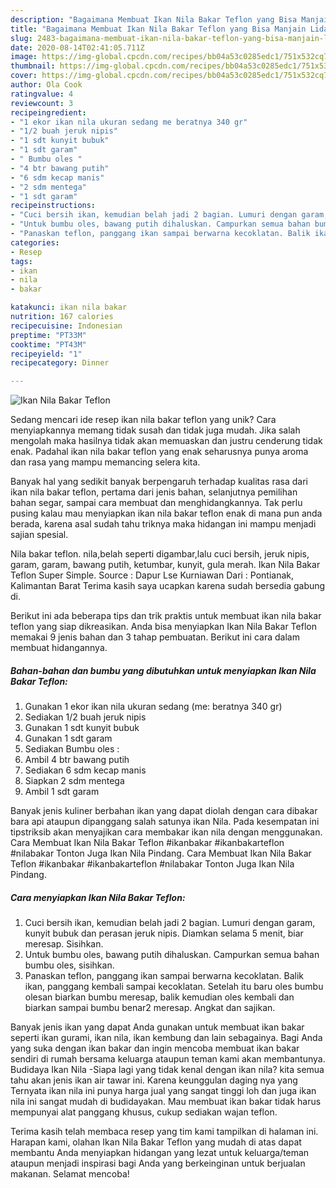 ```yaml
---
description: "Bagaimana Membuat Ikan Nila Bakar Teflon yang Bisa Manjain Lidah"
title: "Bagaimana Membuat Ikan Nila Bakar Teflon yang Bisa Manjain Lidah"
slug: 2483-bagaimana-membuat-ikan-nila-bakar-teflon-yang-bisa-manjain-lidah
date: 2020-08-14T02:41:05.711Z
image: https://img-global.cpcdn.com/recipes/bb04a53c0285edc1/751x532cq70/ikan-nila-bakar-teflon-foto-resep-utama.jpg
thumbnail: https://img-global.cpcdn.com/recipes/bb04a53c0285edc1/751x532cq70/ikan-nila-bakar-teflon-foto-resep-utama.jpg
cover: https://img-global.cpcdn.com/recipes/bb04a53c0285edc1/751x532cq70/ikan-nila-bakar-teflon-foto-resep-utama.jpg
author: Ola Cook
ratingvalue: 4
reviewcount: 3
recipeingredient:
- "1 ekor ikan nila ukuran sedang me beratnya 340 gr"
- "1/2 buah jeruk nipis"
- "1 sdt kunyit bubuk"
- "1 sdt garam"
- " Bumbu oles "
- "4 btr bawang putih"
- "6 sdm kecap manis"
- "2 sdm mentega"
- "1 sdt garam"
recipeinstructions:
- "Cuci bersih ikan, kemudian belah jadi 2 bagian. Lumuri dengan garam, kunyit bubuk dan perasan jeruk nipis. Diamkan selama 5 menit, biar meresap. Sisihkan."
- "Untuk bumbu oles, bawang putih dihaluskan. Campurkan semua bahan bumbu oles, sisihkan."
- "Panaskan teflon, panggang ikan sampai berwarna kecoklatan. Balik ikan, panggang kembali sampai kecoklatan. Setelah itu baru oles bumbu olesan biarkan bumbu meresap, balik kemudian oles kembali dan biarkan sampai bumbu benar2 meresap. Angkat dan sajikan."
categories:
- Resep
tags:
- ikan
- nila
- bakar

katakunci: ikan nila bakar 
nutrition: 167 calories
recipecuisine: Indonesian
preptime: "PT33M"
cooktime: "PT43M"
recipeyield: "1"
recipecategory: Dinner

---
```



![Ikan Nila Bakar Teflon](https://img-global.cpcdn.com/recipes/bb04a53c0285edc1/751x532cq70/ikan-nila-bakar-teflon-foto-resep-utama.jpg)

Sedang mencari ide resep ikan nila bakar teflon yang unik? Cara menyiapkannya memang tidak susah dan tidak juga mudah. Jika salah mengolah maka hasilnya tidak akan memuaskan dan justru cenderung tidak enak. Padahal ikan nila bakar teflon yang enak seharusnya punya aroma dan rasa yang mampu memancing selera kita.

Banyak hal yang sedikit banyak berpengaruh terhadap kualitas rasa dari ikan nila bakar teflon, pertama dari jenis bahan, selanjutnya pemilihan bahan segar, sampai cara membuat dan menghidangkannya. Tak perlu pusing kalau mau menyiapkan ikan nila bakar teflon enak di mana pun anda berada, karena asal sudah tahu triknya maka hidangan ini mampu menjadi sajian spesial.

Nila bakar teflon. nila,belah seperti digambar,lalu cuci bersih, jeruk nipis, garam, garam, bawang putih, ketumbar, kunyit, gula merah. Ikan Nila Bakar Teflon Super Simple. Source : Dapur Lse Kurniawan Dari : Pontianak, Kalimantan Barat Terima kasih saya ucapkan karena sudah bersedia gabung di.


Berikut ini ada beberapa tips dan trik praktis untuk membuat ikan nila bakar teflon yang siap dikreasikan. Anda bisa menyiapkan Ikan Nila Bakar Teflon memakai 9 jenis bahan dan 3 tahap pembuatan. Berikut ini cara dalam membuat hidangannya.

<!--inarticleads1-->

##### Bahan-bahan dan bumbu yang dibutuhkan untuk menyiapkan Ikan Nila Bakar Teflon:

1. Gunakan 1 ekor ikan nila ukuran sedang (me: beratnya 340 gr)
1. Sediakan 1/2 buah jeruk nipis
1. Gunakan 1 sdt kunyit bubuk
1. Gunakan 1 sdt garam
1. Sediakan  Bumbu oles :
1. Ambil 4 btr bawang putih
1. Sediakan 6 sdm kecap manis
1. Siapkan 2 sdm mentega
1. Ambil 1 sdt garam


Banyak jenis kuliner berbahan ikan yang dapat diolah dengan cara dibakar bara api ataupun dipanggang salah satunya ikan Nila. Pada kesempatan ini tipstriksib akan menyajikan cara membakar ikan nila dengan menggunakan. Cara Membuat Ikan Nila Bakar Teflon #ikanbakar #ikanbakarteflon #nilabakar Tonton Juga Ikan Nila Pindang. Cara Membuat Ikan Nila Bakar Teflon #ikanbakar #ikanbakarteflon #nilabakar Tonton Juga Ikan Nila Pindang. 

<!--inarticleads2-->

##### Cara menyiapkan Ikan Nila Bakar Teflon:

1. Cuci bersih ikan, kemudian belah jadi 2 bagian. Lumuri dengan garam, kunyit bubuk dan perasan jeruk nipis. Diamkan selama 5 menit, biar meresap. Sisihkan.
1. Untuk bumbu oles, bawang putih dihaluskan. Campurkan semua bahan bumbu oles, sisihkan.
1. Panaskan teflon, panggang ikan sampai berwarna kecoklatan. Balik ikan, panggang kembali sampai kecoklatan. Setelah itu baru oles bumbu olesan biarkan bumbu meresap, balik kemudian oles kembali dan biarkan sampai bumbu benar2 meresap. Angkat dan sajikan.


Banyak jenis ikan yang dapat Anda gunakan untuk membuat ikan bakar seperti ikan gurami, ikan nila, ikan kembung dan lain sebagainya. Bagi Anda yang suka dengan ikan bakar dan ingin mencoba membuat ikan bakar sendiri di rumah bersama keluarga ataupun teman kami akan membantunya. Budidaya Ikan Nila -Siapa lagi yang tidak kenal dengan ikan nila? kita semua tahu akan jenis ikan air tawar ini. Karena keunggulan daging nya yang Ternyata ikan nila ini punya harga jual yang sangat tinggi loh dan juga ikan nila ini sangat mudah di budidayakan. Mau membuat ikan bakar tidak harus mempunyai alat panggang khusus, cukup sediakan wajan teflon. 

Terima kasih telah membaca resep yang tim kami tampilkan di halaman ini. Harapan kami, olahan Ikan Nila Bakar Teflon yang mudah di atas dapat membantu Anda menyiapkan hidangan yang lezat untuk keluarga/teman ataupun menjadi inspirasi bagi Anda yang berkeinginan untuk berjualan makanan. Selamat mencoba!
